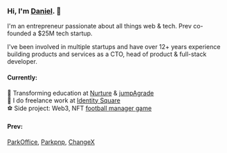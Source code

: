 ### Hi, I'm [Daniel](https://danielpaul.me). 👋

I'm an entrepreneur passionate about all things web & tech. Prev co-founded a $25M tech startup.

I've been involved in multiple startups and have over 12+ years experience building products and services as a CTO, head of product & full-stack developer. 

#### Currently:
🔭 Transforming education at [Nurture](https://gonurture.com) & [jumpAgrade](http://jumpagrade.com)<br>
💎 I do freelance work at [Identity Square](https://github.com/identitysquare)<br>
⚽️ Side project: Web3, NFT [football manager game](https://intergalactic.football)


#### Prev: 
[ParkOffice](https://parkoffice.io), [Parkpnp](https://parkpnp.com), [ChangeX](https://www.changex.org/)

